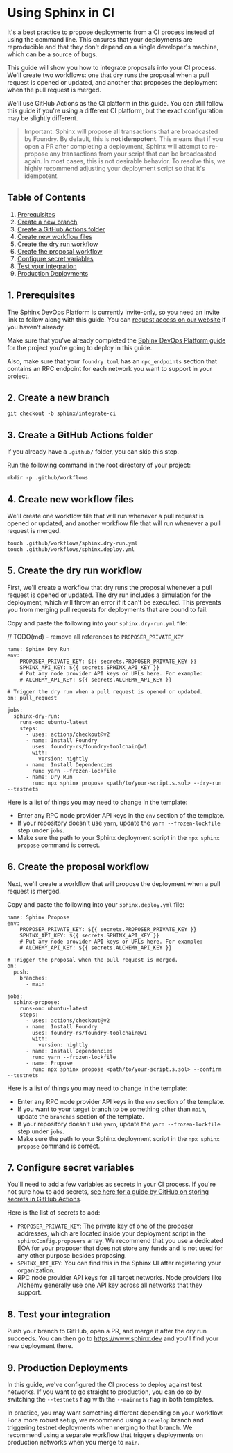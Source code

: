 # Using Sphinx in CI

It's a best practice to propose deployments from a CI process instead of using the command line. This ensures that your deployments are reproducible and that they don't depend on a single developer's machine, which can be a source of bugs.

This guide will show you how to integrate proposals into your CI process. We'll create two workflows: one that dry runs the proposal when a pull request is opened or updated, and another that proposes the deployment when the pull request is merged.

We'll use GitHub Actions as the CI platform in this guide. You can still follow this guide if you're using a different CI platform, but the exact configuration may be slightly different.

> Important: Sphinx will propose all transactions that are broadcasted by Foundry. By default, this is **not idempotent**. This means that if you open a PR after completing a deployment, Sphinx will attempt to re-propose any transactions from your script that can be broadcasted again. In most cases, this is not desirable behavior. To resolve this, we highly recommend adjusting your deployment script so that it's idempotent.

## Table of Contents

1. [Prerequisites](#1-prerequisites)
2. [Create a new branch](#2-create-a-new-branch)
3. [Create a GitHub Actions folder](#3-create-a-github-actions-folder)
4. [Create new workflow files](#4-create-new-workflow-files)
5. [Create the dry run workflow](#5-create-the-dry-run-workflow)
6. [Create the proposal workflow](#6-create-the-proposal-workflow)
7. [Configure secret variables](#7-configure-secret-variables)
8. [Test your integration](#8-test-your-integration)
9. [Production Deployments](#9-production-deployments)

## 1. Prerequisites

The Sphinx DevOps Platform is currently invite-only, so you need an invite link to follow along with this guide. You can [request access on our website](https://sphinx.dev) if you haven't already.

Make sure that you've already completed the [Sphinx DevOps Platform guide](https://github.com/sphinx-labs/sphinx/blob/main/docs/ops-getting-started.md) for the project you're going to deploy in this guide.

Also, make sure that your `foundry.toml` has an `rpc_endpoints` section that contains an RPC endpoint for each network you want to support in your project.

## 2. Create a new branch

```
git checkout -b sphinx/integrate-ci
```

## 3. Create a GitHub Actions folder

If you already have a `.github/` folder, you can skip this step.

Run the following command in the root directory of your project:

```
mkdir -p .github/workflows
```

## 4. Create new workflow files

We'll create one workflow file that will run whenever a pull request is opened or updated, and another workflow file that will run whenever a pull request is merged.

```
touch .github/workflows/sphinx.dry-run.yml
touch .github/workflows/sphinx.deploy.yml
```

## 5. Create the dry run workflow

First, we'll create a workflow that dry runs the proposal whenever a pull request is opened or updated. The dry run includes a simulation for the deployment, which will throw an error if it can't be executed. This prevents you from merging pull requests for deployments that are bound to fail.

Copy and paste the following into your `sphinx.dry-run.yml` file:

// TODO(md) - remove all references to `PROPOSER_PRIVATE_KEY`

```
name: Sphinx Dry Run
env:
    PROPOSER_PRIVATE_KEY: ${{ secrets.PROPOSER_PRIVATE_KEY }}
    SPHINX_API_KEY: ${{ secrets.SPHINX_API_KEY }}
    # Put any node provider API keys or URLs here. For example:
    # ALCHEMY_API_KEY: ${{ secrets.ALCHEMY_API_KEY }}

# Trigger the dry run when a pull request is opened or updated.
on: pull_request

jobs:
  sphinx-dry-run:
    runs-on: ubuntu-latest
    steps:
      - uses: actions/checkout@v2
      - name: Install Foundry
        uses: foundry-rs/foundry-toolchain@v1
        with:
          version: nightly
      - name: Install Dependencies
        run: yarn --frozen-lockfile
      - name: Dry Run
        run: npx sphinx propose <path/to/your-script.s.sol> --dry-run --testnets
```

Here is a list of things you may need to change in the template:
- Enter any RPC node provider API keys in the `env` section of the template.
- If your repository doesn't use `yarn`, update the `yarn --frozen-lockfile` step under `jobs`.
- Make sure the path to your Sphinx deployment script in the `npx sphinx propose` command is correct.

## 6. Create the proposal workflow
Next, we'll create a workflow that will propose the deployment when a pull request is merged.

Copy and paste the following into your `sphinx.deploy.yml` file:

```
name: Sphinx Propose
env:
    PROPOSER_PRIVATE_KEY: ${{ secrets.PROPOSER_PRIVATE_KEY }}
    SPHINX_API_KEY: ${{ secrets.SPHINX_API_KEY }}
    # Put any node provider API keys or URLs here. For example:
    # ALCHEMY_API_KEY: ${{ secrets.ALCHEMY_API_KEY }}

# Trigger the proposal when the pull request is merged.
on:
  push:
    branches:
      - main

jobs:
  sphinx-propose:
    runs-on: ubuntu-latest
    steps:
      - uses: actions/checkout@v2
      - name: Install Foundry
        uses: foundry-rs/foundry-toolchain@v1
        with:
          version: nightly
      - name: Install Dependencies
        run: yarn --frozen-lockfile
      - name: Propose
        run: npx sphinx propose <path/to/your-script.s.sol> --confirm --testnets
```

Here is a list of things you may need to change in the template:
- Enter any RPC node provider API keys in the `env` section of the template.
- If you want to your target branch to be something other than `main`, update the `branches` section of the template.
- If your repository doesn't use `yarn`, update the `yarn --frozen-lockfile` step under `jobs`.
- Make sure the path to your Sphinx deployment script in the `npx sphinx propose` command is correct.

## 7. Configure secret variables

You'll need to add a few variables as secrets in your CI process. If you're not sure how to add secrets, [see here for a guide by GitHub on storing secrets in GitHub Actions](https://docs.github.com/en/actions/security-guides/using-secrets-in-github-actions).

Here is the list of secrets to add:
- `PROPOSER_PRIVATE_KEY`: The private key of one of the proposer addresses, which are located inside your deployment script in the `sphinxConfig.proposers` array. We recommend that you use a dedicated EOA for your proposer that does not store any funds and is not used for any other purpose besides proposing.
- `SPHINX_API_KEY`: You can find this in the Sphinx UI after registering your organization.
- RPC node provider API keys for all target networks. Node providers like Alchemy generally use one API key across all networks that they support.

## 8. Test your integration

Push your branch to GitHub, open a PR, and merge it after the dry run succeeds. You can then go to https://www.sphinx.dev and you'll find your new deployment there.

## 9. Production Deployments
In this guide, we've configured the CI process to deploy against test networks. If you want to go straight to production, you can do so by switching the `--testnets` flag with the `--mainnets` flag in both templates.

In practice, you may want something different depending on your workflow. For a more robust setup, we recommend using a `develop` branch and triggering testnet deployments when merging to that branch. We recommend using a separate workflow that triggers deployments on production networks when you merge to `main`.
